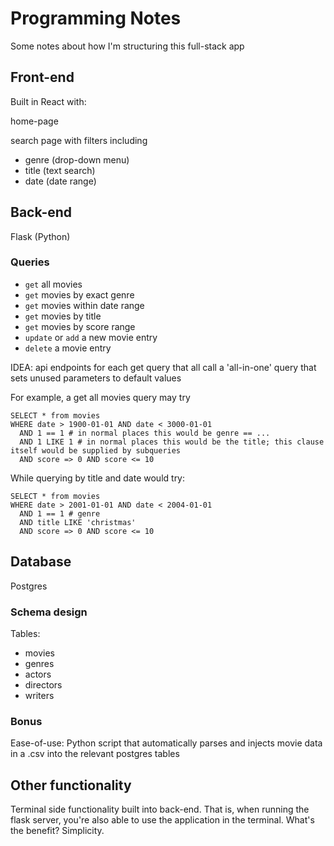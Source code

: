 # Programming Notes
Some notes about how I'm structuring this full-stack app

## Front-end
Built in React with:

home-page

search page with filters including
- genre (drop-down menu)
- title (text search)
- date (date range)

## Back-end
Flask (Python)

### Queries
- `get` all movies
- `get` movies by exact genre 
- `get` movies within date range
- `get` movies by title
- `get` movies by score range
- `update` or `add` a new movie entry
- `delete` a movie entry

IDEA: api endpoints for each get query that all call a 'all-in-one' query that sets unused parameters to default values

For example, a get all movies query may try
```
SELECT * from movies
WHERE date > 1900-01-01 AND date < 3000-01-01
  AND 1 == 1 # in normal places this would be genre == ...
  AND 1 LIKE 1 # in normal places this would be the title; this clause itself would be supplied by subqueries
  AND score => 0 AND score <= 10
```
While querying by title and date would try:
```
SELECT * from movies
WHERE date > 2001-01-01 AND date < 2004-01-01
  AND 1 == 1 # genre
  AND title LIKE 'christmas'
  AND score => 0 AND score <= 10
```

## Database
Postgres

### Schema design
Tables:
- movies
- genres
- actors
- directors
- writers

### Bonus
Ease-of-use: Python script that automatically parses and injects movie data in a .csv into the relevant postgres tables


## Other functionality
Terminal side functionality built into back-end. That is, when running the flask server, you're also able to use the application in the terminal. What's the benefit? Simplicity.
